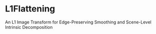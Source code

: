 # L1Flattening
An L1 Image Transform for Edge-Preserving Smoothing and Scene-Level Intrinsic Decomposition
